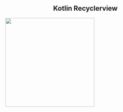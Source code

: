 <h2 align="center">
  <br /><br />
  Kotlin Recyclerview
  <br />
</h2>


<img src="https://user-images.githubusercontent.com/28708584/44843854-8a852c00-ac73-11e8-92e4-5b4aefa8ca86.png" width="280" />
